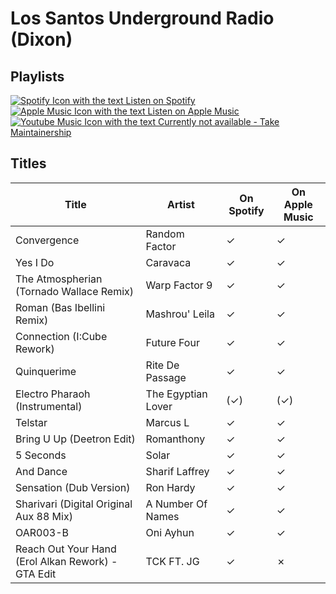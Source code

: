 # Los Santos Underground Radio (Dixon)

## Playlists

[![Spotify Icon with the text Listen on Spotify](https://img.shields.io/badge/listen_on-spotify-1ed760?style=for-the-badge&logo=spotify&logoColor=1ed760 "Listen on Spotify")](https://open.spotify.com/playlist/52fwOmd2d5D22Z0gy3Mrn2)  
[![Apple Music Icon with the text Listen on Apple Music](https://img.shields.io/badge/listen_on-apple_music-fa243c?style=for-the-badge&logo=applemusic&logoColor=fa243c "Listen on Apple Music")](https://itunes.apple.com/de/playlist/pl.u-GM9gh8aoX3E)  
[![Youtube Music Icon with the text Currently not available - Take Maintainership](https://img.shields.io/badge/Youtube_Music_--_Currently_not_available-Take_Maintainership-inactive?style=for-the-badge&logo=youtubemusic&logoColor=fffff&labelColor=222222 "Youtube Music - Currently not available - Take Maintainership")](https://github.com/MarauderXtreme/video-game-radiostation-playlists/fork)

## Titles

| Title                                              | Artist             | On Spotify | On Apple Music |
| -------------------------------------------------- | ------------------ | ---------- | -------------- |
| Convergence                                        | Random Factor      | ✓          | ✓              |
| Yes I Do                                           | Caravaca           | ✓          | ✓              |
| The Atmospherian (Tornado Wallace Remix)           | Warp Factor 9      | ✓          | ✓              |
| Roman (Bas Ibellini Remix)                         | Mashrou' Leila     | ✓          | ✓              |
| Connection (I:Cube Rework)                         | Future Four        | ✓          | ✓              |
| Quinquerime                                        | Rite De Passage    | ✓          | ✓              |
| Electro Pharaoh (Instrumental)                     | The Egyptian Lover | (✓)        | (✓)            |
| Telstar                                            | Marcus L           | ✓          | ✓              |
| Bring U Up (Deetron Edit)                          | Romanthony         | ✓          | ✓              |
| 5 Seconds                                          | Solar              | ✓          | ✓              |
| And Dance                                          | Sharif Laffrey     | ✓          | ✓              |
| Sensation (Dub Version)                            | Ron Hardy          | ✓          | ✓              |
| Sharivari (Digital Original Aux 88 Mix)            | A Number Of Names  | ✓          | ✓              |
| OAR003-B                                           | Oni Ayhun          | ✓          | ✓              |
| Reach Out Your Hand (Erol Alkan Rework) - GTA Edit | TCK FT. JG         | ✓          | ✗              |
